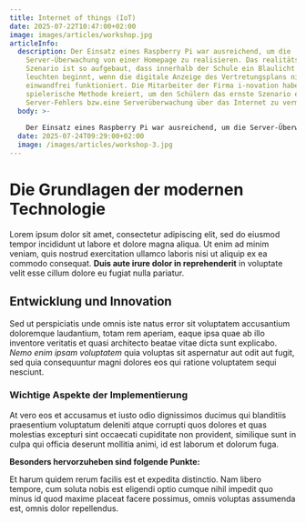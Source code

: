 ```yaml
---
title: Internet of things (IoT)
date: 2025-07-22T10:47:00+02:00
image: images/articles/workshop.jpg
articleInfo:
  description: Der Einsatz eines Raspberry Pi war ausreichend, um die
    Server-Überwachung von einer Homepage zu realisieren. Das realitätsnahe
    Szenario ist so aufgebaut, dass innerhalb der Schule ein Blaulicht zu
    leuchten beginnt, wenn die digitale Anzeige des Vertretungsplans nicht
    einwandfrei funktioniert. Die Mitarbeiter der Firma i-novation haben diese
    spielerische Methode kreiert, um den Schülern das ernste Szenario eines
    Server-Fehlers bzw.eine Serverüberwachung über das Internet zu vermitteln.
  body: >-
    
    Der Einsatz eines Raspberry Pi war ausreichend, um die Server-Überwachung von einer Homepage zu realisieren. Das realitätsnahe Szenario ist so aufgebaut, dass innerhalb der Schule ein Blaulicht zu leuchten beginnt, wenn die digitale Anzeige des Vertretungsplans nicht einwandfrei funktioniert. Die Mitarbeiter der Firma i-novation haben diese spielerische Methode kreiert, um den Schülern das ernste Szenario eines Server-Fehlers bzw.eine Serverüberwachung über das Internet zu vermitteln. Dafür hat sich der Informatiker Andreas Popel über mehrere Wochen hinweg immer montags mit den Schülern und zwei Lehrkräften getroffen. Mittels des MQTT-Protokolls war es möglich, die Firewall zu umgehen und die Architektur zu vervollständigen, die von der Website über den Uptime Robot zum Rasperry Pi reicht. Über die GPIO-Pins wird dann das Blaulicht angesteuert. Alle Scripte wurden von der Schülern in der Sprache python programmiert, teils erweitert und sogar um eigene Methoden verfeinert. Zuletzt wurde an einem zweiten Raspberry Pi gezeigt, dass das Erlernte zusammengeführt werden kann und die Komponenten so im Schulhaus installiert und verbunden werden können, dass innerhalb des Intranet der Web-Alarm anschlägt..Der geplante Besuch der Räumlichkeiten von i-novation musste Corona-bedingt leider verlegt werden. Es ist auf jeden Fall angedacht, dies nachzuholen. Dabei wird sicher für alle Beteiligten interessant zu sehen sein, wie die Experten von i-novation in der Praxis arbeiten, um die Unternehmen aus der Region in die Digitalisierung zu begleiten. Dafür erstellen sie vor allem intuitive Software die einzigartige Nutzererlebnisse in einer digitalen Geschäftswelt erlauben.StR Jürgen Heiß vom Kepler-Gymnasium Weiden ist sich sicher, dass mit den Erfahrungen in der Corona-Krise auch vermehrt der Einsatz von digitalen Lösungen im Schulalltag Einzug hält. „Die Schüler der SFW sind bestens darauf vorbereitet“, zieht der Lehrer sein Fazit.
  date: 2025-07-24T09:29:00+02:00
  image: /images/articles/workshop-3.jpg
---
```

# Die Grundlagen der modernen Technologie

Lorem ipsum dolor sit amet, consectetur adipiscing elit, sed do eiusmod tempor incididunt ut labore et dolore magna aliqua. Ut enim ad minim veniam, quis nostrud exercitation ullamco laboris nisi ut aliquip ex ea commodo consequat. **Duis aute irure dolor in reprehenderit** in voluptate velit esse cillum dolore eu fugiat nulla pariatur.

## Entwicklung und Innovation

Sed ut perspiciatis unde omnis iste natus error sit voluptatem accusantium doloremque laudantium, totam rem aperiam, eaque ipsa quae ab illo inventore veritatis et quasi architecto beatae vitae dicta sunt explicabo. *Nemo enim ipsam voluptatem* quia voluptas sit aspernatur aut odit aut fugit, sed quia consequuntur magni dolores eos qui ratione voluptatem sequi nesciunt.

### Wichtige Aspekte der Implementierung

At vero eos et accusamus et iusto odio dignissimos ducimus qui blanditiis praesentium voluptatum deleniti atque corrupti quos dolores et quas molestias excepturi sint occaecati cupiditate non provident, similique sunt in culpa qui officia deserunt mollitia animi, id est laborum et dolorum fuga.

**Besonders hervorzuheben sind folgende Punkte:**

Et harum quidem rerum facilis est et expedita distinctio. Nam libero tempore, cum soluta nobis est eligendi optio cumque nihil impedit quo minus id quod maxime placeat facere possimus, omnis voluptas assumenda est, omnis dolor repellendus.
